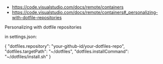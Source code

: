 - https://code.visualstudio.com/docs/remote/containers
- https://code.visualstudio.com/docs/remote/containers#_personalizing-with-dotfile-repositories

Personalizing with dotfile repositories

in settings.json:

{
  "dotfiles.repository": "your-github-id/your-dotfiles-repo",
  "dotfiles.targetPath": "~/dotfiles",
  "dotfiles.installCommand": "~/dotfiles/install.sh"
}